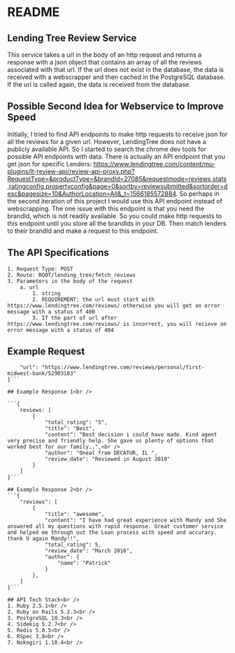 # README

## Lending Tree Review Service <br />
This service takes a url in the body of an http request and returns a response with a json object that contains an array of all the reviews associated with that url. If the url does not exist in the database, the data is received with a webscrapper and then cached in the PostgreSQL database. If the url is called again, the data is received from the database.

## Possible Second Idea for Webservice to Improve Speed<br />
Initially, I tried to find API endpoints to make http requests to receive json for all the reviews for a given url. However, LendingTree does not have a publicly available API. So I started to search the chrome dev tools for possible API endpoints with data. There is actually an API endpoint that you get json for specific Lenders: https://www.lendingtree.com/content/mu-plugins/lt-review-api/review-api-proxy.php?RequestType=&productType=&brandId=27085&requestmode=reviews,stats,ratingconfig,propertyconfig&page=0&sortby=reviewsubmitted&sortorder=desc&pagesize=10&AuthorLocation=All&_t=1566185572884. So perhaps in the second iteration of this project I would use this API endpoint instead of webscrapping. The one issue with this endpoint is that you need the brandId, which is not readily available. So you could make http requests to this endpoint until you store all the brandIds in your DB. Then match lenders to their brandId and make a request to this endpoint.

## The API Specifications<br />
    1. Request Type: POST
    2. Route: ROOT/lending_tree/fetch_reviews
    3. Parameters in the body of the request
        a. url
            1. string
            2. REQUIREMENT: the url must start with https://www.lendingtree.com/reviews/ otherwise you will get an error message with a status of 400
            3. If the part of url after https://www.lendingtree.com/reviews/ is incorrect, you will recieve an error message with a status of 404
    
## Example Request<br />
```{
	"url": "https://www.lendingtree.com/reviews/personal/first-midwest-bank/52903183"
}```

## Example Response 1<br />

```{
    reviews: [
        {
            "total_rating": "5",
            "title": "Best",
            "content": "Best decision i could have made. Kind agent very precise and friendly help. She gave us plenty of options that worked best for our family..",<br />
            "author": "Oneal from DECATUR, IL ",
            "review_date": "Reviewed in August 2019"
        }
    ]
}```

## Example Response 2<br />
```{
    "reviews": [
        {
            "title": "awesome",
            "content": "I have had great experience with Mandy and She answered all my questions with rapid response. Great customer service and helped me through out the Loan process with speed and accuracy. thank U again Mandy!!",
            "total_rating": 5,
            "review_date": "March 2016",
            "author": {
                "name": "Patrick"
            }
        },
    ]
}```

## API Tech Stack<br />
1. Ruby 2.5.1<br />
2. Ruby on Rails 5.2.3<br />
3. PostgreSQL 10.3<br />
4. Sidekiq 5.2.7<br />
5. Redis 5.0.5<br />
6. RSpec 3.8<br />
7. Nokogiri 1.10.4<br />
